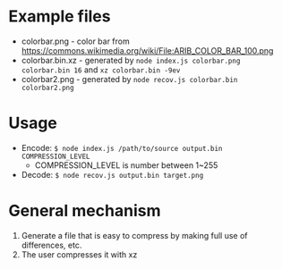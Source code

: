 # Example files

- colorbar.png - color bar from https://commons.wikimedia.org/wiki/File:ARIB_COLOR_BAR_100.png
- colorbar.bin.xz - generated by `node index.js colorbar.png colorbar.bin 16` and `xz colorbar.bin -9ev`
- colorbar2.png - generated by `node recov.js colorbar.bin colorbar2.png`

# Usage

- Encode: `$ node index.js /path/to/source output.bin COMPRESSION_LEVEL`
  - COMPRESSION_LEVEL is number between 1~255
- Decode: `$ node recov.js output.bin target.png`

# General mechanism

1. Generate a file that is easy to compress by making full use of differences, etc.
2. The user compresses it with xz
